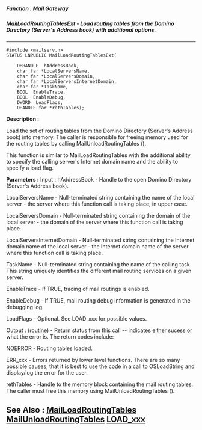 ##### Function : Mail Gateway
##### MailLoadRoutingTablesExt - Load routing tables from the Domino Directory (Server's Address book) with additional options.
---
```
#include <mailserv.h>
STATUS LNPUBLIC MailLoadRoutingTablesExt(

	DBHANDLE  hAddressBook,
	char far *LocalServersName,
	char far *LocalServersDomain,
	char far *LocalServersInternetDomain,
	char far *TaskName,
	BOOL  EnableTrace,
	BOOL  EnableDebug,
	DWORD  LoadFlags,
	DHANDLE far *rethTables);
```
**Description :**

Load the set of routing tables from the Domino Directory (Server's Address 
book) into memory.  The caller is responsible for freeing memory used for the 
routing tables by calling MailUnloadRoutingTables ().

This function is similar to MailLoadRoutingTables with the additional ability 
to specify the calling server's Internet domain name and the ability to specify 
a load flag.

**Parameters :**
Input :
hAddressBook  -  Handle to the open Domino Directory (Server's Address book).

LocalServersName  -  Null-terminated string containing the name of the local server - the server where this function call is taking place, in upper case.

LocalServersDomain  -  Null-terminated string containing the domain of the local server - the domain of the server where this function call is taking place.

LocalServersInternetDomain  -  Null-terminated string containing the Internet domain name of the local server - the Internet domain name of the server where this function call is taking place.

TaskName  -  Null-terminated string containing the name of the calling task.  This string uniquely identifies the different mail routing services on a given server.


EnableTrace  -  If TRUE, tracing of mail routings is enabled.

EnableDebug  -  If TRUE, mail routing debug information is generated in the debugging log.

LoadFlags  -  Optional.  See LOAD_xxx for possible values.

Output :
(routine)  -  Return status from this call -- indicates either sucess or what the error is. The return codes include:

NOERROR - Routing tables loaded.

ERR_xxx - Errors returned by lower level functions.  There are so many possible causes, that it is best to use the code in a call to OSLoadString and display/log the error for the user. 


rethTables  -  Handle to the memory block containing the mail routing tables.  The caller must free this memory using MailUnloadRoutingTables ().


**See Also :**
[MailLoadRoutingTables](/domino-c-api-docs/reference/Func/MailLoadRoutingTables)
[MailUnloadRoutingTables](/domino-c-api-docs/reference/Func/MailUnloadRoutingTables)
[LOAD_xxx](/domino-c-api-docs/reference/Symb/LOAD_xxx)
---
